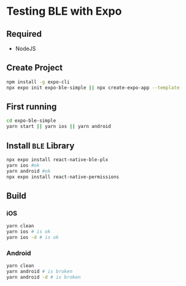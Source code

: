 # Testing BLE with Expo

## Required
- NodeJS

## Create Project
```bash
npm install -g expo-cli
npx expo init expo-ble-simple || npx create-expo-app --template
```

## First running
```bash
cd expo-ble-simple
yarn start || yarn ios || yarn android
```

## Install `BLE` Library
```bash
npx expo install react-native-ble-plx
yarn ios #ok
yarn android #ok
npx expo install react-native-permissions
```

## Build
### iOS
```bash
yarn clean
yarn ios # is ok
yarn ios -d # is ok
```

### Android
```bash
yarn clean
yarn android # is broken
yarn android -d # is broken
```
